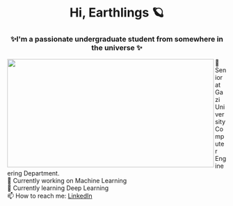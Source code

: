 
<h1 align="center"> Hi, Earthlings 🪐</h1>
<h3 align="center">✨I'm a passionate undergraduate student from somewhere in the universe ✨</h3>

<div>
 
<img align="left" src = "https://camo.githubusercontent.com/f2c0d48918dd65b9b4ed7580e06500686775cbcd0c73e8cef52ede011773728b/68747470733a2f2f6d656469612e67697068792e636f6d2f6d656469612f674142504c56346c4a3577734d2f67697068792e676966" width="475" height="250">

🌙 Senior at Gazi University Computer Engineering Department. <br>
👾 Currently working on Machine Learning <br>
🤖 Currently learning Deep Learning <br>
📫 How to reach me: <a href="https://www.linkedin.com/in/hilalntek/">LinkedIn</a> <br>
 </div>

<br><br><br><br>

<!--<div align="center">
<a><img  src="https://github-readme-stats.vercel.app/api?username=Tek-nr&show_icons=true&theme=radical" alt="tek-nr" width="49%"></a>
<a><img  src="https://github-readme-streak-stats.herokuapp.com/?user=tek-nr&theme=radical" alt="tek-nr" width="49%"></a>
<p><img align="center" src="https://github-readme-stats.vercel.app/api/top-langs?username=tek-nr&show_icons=true&locale=en&layout=compact&theme=radical" alt="tek-nr" width="40%"></p>
</div>

<a href="https://github.com/Tek-nr/a-life-on-the-street">
  <img align="center" src="https://github-readme-stats.vercel.app/api/pin/?username=Tek-nr&repo=a-life-on-the-street&theme=radical" />
</a>
<a href="https://github.com/Tek-nr/BTSvsALL">
  <img align="center" src="https://github-readme-stats.vercel.app/api/pin/?username=Tek-nr&repo=BTSvsALL&theme=radical" />
</a>


<h3 align="center">Languages and Tools:</h3>
<p align="center"> <a href="https://www.w3schools.com/css/" target="_blank" rel="noreferrer"> <img src="https://raw.githubusercontent.com/devicons/devicon/master/icons/css3/css3-original-wordmark.svg" alt="css3" width="40" height="40"/> </a> <a href="https://www.djangoproject.com/" target="_blank" rel="noreferrer"> <img src="https://raw.githubusercontent.com/devicons/devicon/master/icons/django/django-original.svg" alt="django" width="40" height="40"/> </a> <a href="https://git-scm.com/" target="_blank" rel="noreferrer"> <img src="https://www.vectorlogo.zone/logos/git-scm/git-scm-icon.svg" alt="git" width="40" height="40"/> </a> <a href="https://www.w3.org/html/" target="_blank" rel="noreferrer"> <img src="https://raw.githubusercontent.com/devicons/devicon/master/icons/html5/html5-original-wordmark.svg" alt="html5" width="40" height="40"/> </a> <a href="https://www.mongodb.com/" target="_blank" rel="noreferrer"> <img src="https://raw.githubusercontent.com/devicons/devicon/master/icons/mongodb/mongodb-original-wordmark.svg" alt="mongodb" width="40" height="40"/> </a> <a href="https://www.microsoft.com/en-us/sql-server" target="_blank" rel="noreferrer"> <img src="https://www.svgrepo.com/show/303229/microsoft-sql-server-logo.svg" alt="mssql" width="40" height="40"/> </a> <a href="https://pandas.pydata.org/" target="_blank" rel="noreferrer"> <img src="https://raw.githubusercontent.com/devicons/devicon/2ae2a900d2f041da66e950e4d48052658d850630/icons/pandas/pandas-original.svg" alt="pandas" width="40" height="40"/> </a> <a href="https://www.python.org" target="_blank" rel="noreferrer"> <img src="https://raw.githubusercontent.com/devicons/devicon/master/icons/python/python-original.svg" alt="python" width="40" height="40"/> </a> <a href="https://pytorch.org/" target="_blank" rel="noreferrer"> <img src="https://www.vectorlogo.zone/logos/pytorch/pytorch-icon.svg" alt="pytorch" width="40" height="40"/> </a> <a href="https://scikit-learn.org/" target="_blank" rel="noreferrer"> <img src="https://upload.wikimedia.org/wikipedia/commons/0/05/Scikit_learn_logo_small.svg" alt="scikit_learn" width="40" height="40"/> </a> <a href="https://seaborn.pydata.org/" target="_blank" rel="noreferrer"> <img src="https://seaborn.pydata.org/_images/logo-mark-lightbg.svg" alt="seaborn" width="40" height="40"/> </a> <a href="https://www.tensorflow.org" target="_blank" rel="noreferrer"> <img src="https://www.vectorlogo.zone/logos/tensorflow/tensorflow-icon.svg" alt="tensorflow" width="40" height="40"/> </a> </p>

<p align="center"> <img src="https://komarev.com/ghpvc/?username=Tek-nr&label=Profile%20views&color=0e75b6&style=flat" alt="Tek-nr" /> </p>-->


